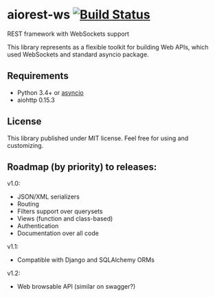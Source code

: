 # aiorest-ws [![Build Status](https://travis-ci.org/Relrin/aiorest-ws.svg)](https://travis-ci.org/Relrin/aiorest-ws)
REST framework with WebSockets support

This library represents as a flexible toolkit for building Web APIs, which used WebSockets and standard asyncio package.

Requirements
-----
- Python 3.4+ or [asyncio](https://github.com/python/asyncio)
- aiohttp 0.15.3

License
-----
This library published under MIT license. Feel free for using and customizing.

Roadmap (by priority) to releases:
-----
v1.0:
- JSON/XML serializers
- Routing
- Filters support over querysets
- Views (function and class-based)
- Authentication
- Documentation over all code

v1.1:
- Compatible with Django and SQLAlchemy ORMs

v1.2:
- Web browsable API (similar on swagger?)
